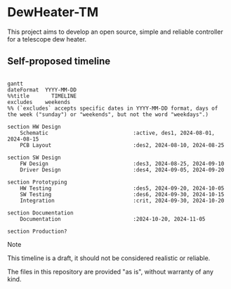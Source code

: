 # DewHeater-TM

This project aims to develop an open source, simple and reliable controller for a telescope dew heater.

## Self-proposed timeline

```mermaid

gantt
dateFormat  YYYY-MM-DD
%%title       TIMELINE
excludes    weekends
%% (`excludes` accepts specific dates in YYYY-MM-DD format, days of the week ("sunday") or "weekends", but not the word "weekdays".)

section HW Design
    Schematic                           :active, des1, 2024-08-01, 2024-08-15
    PCB Layout                          :des2, 2024-08-10, 2024-08-25
    
section SW Design
    FW Design                           :des3, 2024-08-25, 2024-09-10
    Driver Design                       :des4, 2024-09-05, 2024-09-20

section Prototyping
    HW Testing                          :des5, 2024-09-20, 2024-10-05
    SW Testing                          :des6, 2024-09-30, 2024-10-15
    Integration                         :crit, 2024-09-30, 2024-10-20

section Documentation
    Documentation                       :2024-10-20, 2024-11-05

section Production?

```

> [!NOTE]
> This timeline is a draft, it should not be considered realistic or reliable.

The files in this repository are provided "as is", without warranty of any kind.



